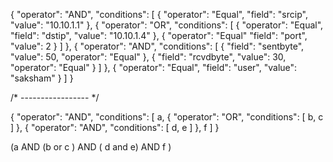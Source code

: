 {
  "operator": "AND",
  "conditions": [
    {
      "operator": "Equal",
      "field": "srcip",
      "value": "10.10.1.1"
    }, 
    {
      "operator": "OR",
      "conditions": [
        {
          "operator": "Equal",
          "field": "dstip",
          "value": "10.10.1.4"
        }, 
        {
          "operator": "Equal"
          "field": "port",
          "value": 2
        } 
      ]
    }, 
    {
      "operator": "AND",
      "conditions": [
        {
          "field": "sentbyte",
          "value": 50,
          "operator": "Equal"
        },
        {
          "field": "rcvdbyte",
          "value": 30,
          "operator": "Equal"
        } 
      ]
    }, 
    {
      "operator": "Equal",
      "field": "user",
      "value": "saksham"
    } 
  ]
}

/* ----------------- */

{
  "operator": "AND",
  "conditions": [
    a, 
    {
      "operator": "OR",
      "conditions": [
        b, 
        c
      ]
    }, 
    {
      "operator": "AND",
      "conditions": [
        d,
        e 
      ]
    }, 
    f 
  ]
}

(a AND (b or c ) AND ( d and e) AND  f ) 